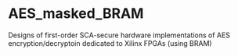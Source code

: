 # AES_masked_BRAM
Designs of first-order SCA-secure hardware implementations of AES encryption/decryptoin dedicated to Xilinx FPGAs (using BRAM)
